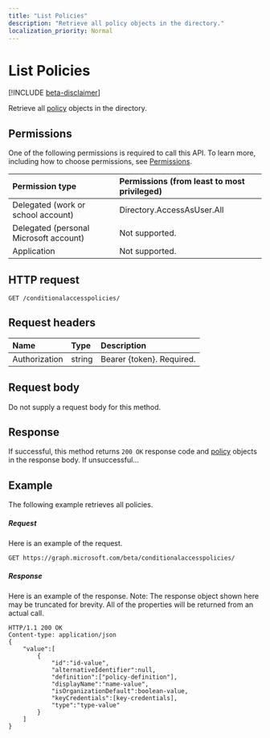 ```yaml
---
title: "List Policies"
description: "Retrieve all policy objects in the directory."
localization_priority: Normal
---
```


# List Policies

[!INCLUDE [beta-disclaimer](../../includes/beta-disclaimer.md)]

Retrieve all [policy](../resources/ConditionalAccessPolicies.md) objects in the directory.

## Permissions
One of the following permissions is required to call this API. To learn more, including how to choose permissions, see [Permissions](/graph/permissions-reference).

|Permission type      | Permissions (from least to most privileged)              |
|:--------------------|:---------------------------------------------------------|
|Delegated (work or school account) | Directory.AccessAsUser.All    |
|Delegated (personal Microsoft account) | Not supported.    |
|Application | Not supported. |

## HTTP request
<!-- { "blockType": "ignored" } -->
```http
GET /conditionalaccesspolicies/
```
## Request headers
| Name       | Type | Description|
|:---------------|:--------|:----------|
| Authorization  | string  | Bearer {token}. Required. |

## Request body
Do not supply a request body for this method.

## Response

If successful, this method returns `200 OK` response code and [policy](../resources/policy.md) objects in the response body. If unsuccessful...

## Example
The following example retrieves all policies.

##### Request
Here is an example of the request.

```http
GET https://graph.microsoft.com/beta/conditionalaccesspolicies/
```

##### Response
Here is an example of the response. Note: The response object shown here may be truncated for brevity. All of the properties will be returned from an actual call.

```http
HTTP/1.1 200 OK
Content-type: application/json
{
	"value":[
		{
			"id":"id-value",
			"alternativeIdentifier":null,
			"definition":["policy-definition"],
			"displayName":"name-value",
			"isOrganizationDefault":boolean-value,
			"keyCredentials":[key-credentials],
			"type":"type-value"
		}
	]
}
```
<!--
{
  "type": "#page.annotation",
  "suppressions": [
    "Error: /api-reference/beta/api/policy-list.md:\r\n      Exception processing links.\r\n    System.ArgumentException: Link Definition was null. Link text: !INCLUDE [beta-disclaimer](../../includes/beta-disclaimer.md)\r\n      at ApiDoctor.Validation.DocFile.get_LinkDestinations()\r\n      at ApiDoctor.Validation.DocSet.ValidateLinks(Boolean includeWarnings, String[] relativePathForFiles, IssueLogger issues, Boolean requireFilenameCaseMatch, Boolean printOrphanedFiles)"
  ]
}
-->